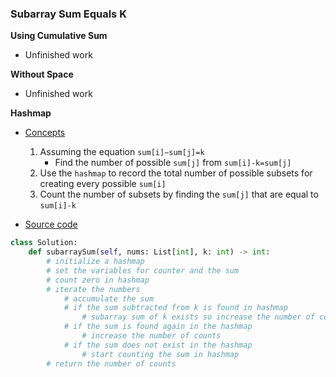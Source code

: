 ### Subarray Sum Equals K 

**Using Cumulative Sum**
- Unfinished work 

**Without Space**
- Unfinished work 

**Hashmap**
- [Concepts](images/Hashmap.png)
    1. Assuming the equation `sum[i]−sum[j]=k` 
        - Find the number of possible `sum[j]` from `sum[i]-k=sum[j]` 
    1. Use the `hashmap` to record the total number of possible subsets for creating every possible `sum[i]` 
    1. Count the number of subsets by finding the `sum[j]` that are equal to `sum[i]-k` 

- [Source code](source/Hashmap.py)
```python
class Solution:
    def subarraySum(self, nums: List[int], k: int) -> int:
        # initialize a hashmap 
        # set the variables for counter and the sum 
        # count zero in hashmap 
        # iterate the numbers 
            # accumulate the sum 
            # if the sum subtracted from k is found in hashmap
                # subarray sum of k exists so increase the number of counts
            # if the sum is found again in the hashmap  
                # increase the number of counts 
            # if the sum does not exist in the hashmap 
                # start counting the sum in hashmap 
        # return the number of counts
```
